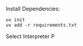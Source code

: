 Install Dependencies:

```
uv init
uv add -r requirements.txt
```

Select Interpreter
<shift> <command> P
